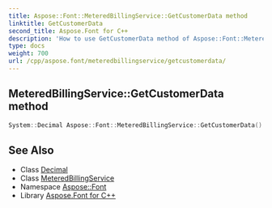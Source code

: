 ```yaml
---
title: Aspose::Font::MeteredBillingService::GetCustomerData method
linktitle: GetCustomerData
second_title: Aspose.Font for C++
description: 'How to use GetCustomerData method of Aspose::Font::MeteredBillingService class in C++.'
type: docs
weight: 700
url: /cpp/aspose.font/meteredbillingservice/getcustomerdata/
---
```

## MeteredBillingService::GetCustomerData method




```cpp
System::Decimal Aspose::Font::MeteredBillingService::GetCustomerData()
```

## See Also

* Class [Decimal](../../../system/decimal/)
* Class [MeteredBillingService](../)
* Namespace [Aspose::Font](../../)
* Library [Aspose.Font for C++](../../../)
